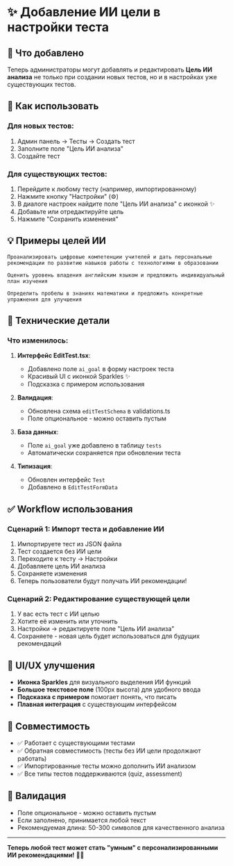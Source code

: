 # ✨ Добавление ИИ цели в настройки теста

## 🎯 Что добавлено

Теперь администраторы могут добавлять и редактировать **Цель ИИ анализа** не только при создании новых тестов, но и в настройках уже существующих тестов.

## 🚀 Как использовать

### Для новых тестов:
1. Админ панель → Тесты → Создать тест
2. Заполните поле "Цель ИИ анализа"
3. Создайте тест

### Для существующих тестов:
1. Перейдите к любому тесту (например, импортированному)
2. Нажмите кнопку "Настройки" (⚙️)
3. В диалоге настроек найдите поле "Цель ИИ анализа" с иконкой ✨
4. Добавьте или отредактируйте цель
5. Нажмите "Сохранить изменения"

## 💡 Примеры целей ИИ

```
Проанализировать цифровые компетенции учителей и дать персональные рекомендации по развитию навыков работы с технологиями в образовании
```

```
Оценить уровень владения английским языком и предложить индивидуальный план изучения
```

```
Определить пробелы в знаниях математики и предложить конкретные упражнения для улучшения
```

## 🔧 Технические детали

### Что изменилось:

1. **Интерфейс EditTest.tsx**:
   - Добавлено поле `ai_goal` в форму настроек теста
   - Красивый UI с иконкой Sparkles ✨
   - Подсказка с примером использования

2. **Валидация**:
   - Обновлена схема `editTestSchema` в validations.ts
   - Поле опциональное - можно оставить пустым

3. **База данных**:
   - Поле `ai_goal` уже добавлено в таблицу `tests`
   - Автоматически сохраняется при обновлении теста

4. **Типизация**:
   - Обновлен интерфейс `Test` 
   - Добавлено в `EditTestFormData`

## ✅ Workflow использования

### Сценарий 1: Импорт теста и добавление ИИ
1. Импортируете тест из JSON файла
2. Тест создается без ИИ цели
3. Переходите к тесту → Настройки
4. Добавляете цель ИИ анализа
5. Сохраняете изменения
6. Теперь пользователи будут получать ИИ рекомендации!

### Сценарий 2: Редактирование существующей цели
1. У вас есть тест с ИИ целью
2. Хотите её изменить или уточнить
3. Настройки → редактируете поле "Цель ИИ анализа"
4. Сохраняете - новая цель будет использоваться для будущих рекомендаций

## 🎨 UI/UX улучшения

- **Иконка Sparkles** для визуального выделения ИИ функций
- **Большое текстовое поле** (100px высота) для удобного ввода
- **Подсказка с примером** помогает понять, что писать
- **Плавная интеграция** с существующим интерфейсом

## 🔄 Совместимость

- ✅ Работает с существующими тестами
- ✅ Обратная совместимость (тесты без ИИ цели продолжают работать)
- ✅ Импортированные тесты можно дополнить ИИ анализом
- ✅ Все типы тестов поддерживаются (quiz, assessment)

## 📝 Валидация

- Поле опциональное - можно оставить пустым
- Если заполнено, принимается любой текст
- Рекомендуемая длина: 50-300 символов для качественного анализа

---

**Теперь любой тест может стать "умным" с персонализированными ИИ рекомендациями!** 🤖✨